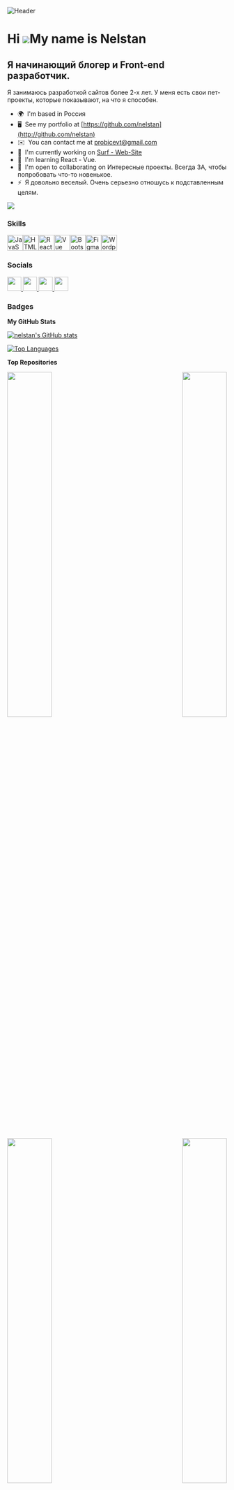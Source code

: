 ![Header](https://i.pinimg.com/originals/50/0b/27/500b27120a0a261bfab28f0390bf48df.gif)

Hi ![](https://user-images.githubusercontent.com/18350557/176309783-0785949b-9127-417c-8b55-ab5a4333674e.gif)My name is Nelstan
===============================================================================================================================

Я начинающий блогер и Front-end разработчик.
--------------------------------------------

Я занимаюсь разработкой сайтов более 2-х лет. У меня есть свои пет-проекты, которые показывают, на что я способен.

* 🌍  I'm based in Россия
* 🖥️  See my portfolio at [https://github.com/nelstan](http://github.com/nelstan)
* ✉️  You can contact me at [probicevt@gmail.com](mailto:probicevt@gmail.com)
* 🚀  I'm currently working on [Surf - Web-Site](http://https://github.com/nelstan/Surf-Web-Site)
* 🧠  I'm learning React - Vue.
* 🤝  I'm open to collaborating on Интересные проекты. Всегда ЗА, чтобы попробовать что-то новенькое.
* ⚡  Я довольно веселый. Очень серьезно отношусь к подставленным целям.

<a href="https://www.twitch.tv/https://www.twitch.tv/shikikomura" target="_blank" rel="noreferrer"><img
src="https://img.shields.io/twitch/status/https://www.twitch.tv/shikikomura?logo=twitchsx&style=for-the-badge&color=a855f7&labelColor=0f172a&label=TWITCH+STATUS" /></a>

### Skills


<p align="left">
<a href="https://developer.mozilla.org/en-US/docs/Web/JavaScript" target="_blank" rel="noreferrer"><img src="https://raw.githubusercontent.com/danielcranney/readme-generator/main/public/icons/skills/javascript-colored.svg" width="36" height="36" alt="JavaScript" /></a><a href="https://developer.mozilla.org/en-US/docs/Glossary/HTML5" target="_blank" rel="noreferrer"><img src="https://raw.githubusercontent.com/danielcranney/readme-generator/main/public/icons/skills/html5-colored.svg" width="36" height="36" alt="HTML5" /></a><a href="https://reactjs.org/" target="_blank" rel="noreferrer"><img src="https://raw.githubusercontent.com/danielcranney/readme-generator/main/public/icons/skills/react-colored.svg" width="36" height="36" alt="React" /></a><a href="https://vuejs.org/" target="_blank" rel="noreferrer"><img src="https://raw.githubusercontent.com/danielcranney/readme-generator/main/public/icons/skills/vuejs-colored.svg" width="36" height="36" alt="Vue" /></a><a href="https://getbootstrap.com/" target="_blank" rel="noreferrer"><img src="https://raw.githubusercontent.com/danielcranney/readme-generator/main/public/icons/skills/bootstrap-colored.svg" width="36" height="36" alt="Bootstrap" /></a><a href="https://www.figma.com/" target="_blank" rel="noreferrer"><img src="https://raw.githubusercontent.com/danielcranney/readme-generator/main/public/icons/skills/figma-colored.svg" width="36" height="36" alt="Figma" /></a><a href="https://wordpress.com" target="_blank" rel="noreferrer"><img src="https://raw.githubusercontent.com/danielcranney/readme-generator/main/public/icons/skills/wordpress-colored.svg" width="36" height="36" alt="Wordpress" /></a>
</p>


### Socials

<p align="left"> <a href="https://discord.com/users/nelstan" target="_blank" rel="noreferrer"> <picture> <source media="(prefers-color-scheme: dark)" srcset="https://raw.githubusercontent.com/danielcranney/readme-generator/main/public/icons/socials/discord-dark.svg" /> <source media="(prefers-color-scheme: light)" srcset="https://raw.githubusercontent.com/danielcranney/readme-generator/main/public/icons/socials/discord.svg" /> <img src="https://raw.githubusercontent.com/danielcranney/readme-generator/main/public/icons/socials/discord.svg" width="32" height="32" /> </picture> </a> <a href="https://www.github.com/nelstan" target="_blank" rel="noreferrer"> <picture> <source media="(prefers-color-scheme: dark)" srcset="https://raw.githubusercontent.com/danielcranney/readme-generator/main/public/icons/socials/github-dark.svg" /> <source media="(prefers-color-scheme: light)" srcset="https://raw.githubusercontent.com/danielcranney/readme-generator/main/public/icons/socials/github.svg" /> <img src="https://raw.githubusercontent.com/danielcranney/readme-generator/main/public/icons/socials/github.svg" width="32" height="32" /> </picture> </a> <a href="https://www.youtube.com/@Zookich-work" target="_blank" rel="noreferrer"> <picture> <source media="(prefers-color-scheme: dark)" srcset="https://raw.githubusercontent.com/danielcranney/readme-generator/main/public/icons/socials/youtube-dark.svg" /> <source media="(prefers-color-scheme: light)" srcset="https://raw.githubusercontent.com/danielcranney/readme-generator/main/public/icons/socials/youtube.svg" /> <img src="https://raw.githubusercontent.com/danielcranney/readme-generator/main/public/icons/socials/youtube.svg" width="32" height="32" /> </picture> </a> <a href="https://www.twitch.tv/https://www.twitch.tv/shikikomura" target="_blank" rel="noreferrer"> <picture> <source media="(prefers-color-scheme: dark)" srcset="https://raw.githubusercontent.com/danielcranney/readme-generator/main/public/icons/socials/twitch-dark.svg" /> <source media="(prefers-color-scheme: light)" srcset="https://raw.githubusercontent.com/danielcranney/readme-generator/main/public/icons/socials/twitch.svg" /> <img src="https://raw.githubusercontent.com/danielcranney/readme-generator/main/public/icons/socials/twitch.svg" width="32" height="32" /> </picture> </a></p>

### Badges

<b>My GitHub Stats</b>

<a href="http://www.github.com/nelstan"><img src="https://github-readme-stats.vercel.app/api?username=nelstan&show_icons=true&hide=&count_private=true&title_color=0891b2&text_color=6366f1&icon_color=a855f7&bg_color=0f172a&hide_border=true&show_icons=true" alt="nelstan's GitHub stats" /></a>

<a href="https://github.com/nelstan" align="left"><img src="https://github-readme-stats.vercel.app/api/top-langs/?username=nelstan&langs_count=10&title_color=0891b2&text_color=6366f1&icon_color=a855f7&bg_color=0f172a&hide_border=true&locale=en&custom_title=Top%20%Languages" alt="Top Languages" /></a>

<b>Top Repositories</b>

<div width="100%" align="center"><a href="https://github.com/nelstan/Card-Game" align="left"><img align="left" width="45%" src="https://github-readme-stats.vercel.app/api/pin/?username=nelstan&repo=Card-Game&title_color=0891b2&text_color=6366f1&icon_color=a855f7&bg_color=0f172a&hide_border=true&locale=en" /></a><a href="https://github.com/nelstan/weather-app" align="right"><img align="right" width="45%" src="https://github-readme-stats.vercel.app/api/pin/?username=nelstan&repo=weather-app&title_color=0891b2&text_color=6366f1&icon_color=a855f7&bg_color=0f172a&hide_border=true&locale=en" /></a></div><br /><br /><br /><br /><br /><br /><br />

<br/>

<div width="100%" align="center"><a href="https://github.com/nelstan/Nemoloko" align="left"><img align="left" width="45%" src="https://github-readme-stats.vercel.app/api/pin/?username=nelstan&repo=Nemoloko&title_color=0891b2&text_color=6366f1&icon_color=a855f7&bg_color=0f172a&hide_border=true&locale=en" /></a><a href="https://github.com/nelstan/Surf-Web-Site" align="right"><img align="right" width="45%" src="https://github-readme-stats.vercel.app/api/pin/?username=nelstan&repo=Surf-Web-Site&title_color=0891b2&text_color=6366f1&icon_color=a855f7&bg_color=0f172a&hide_border=true&locale=en" /></a></div>

